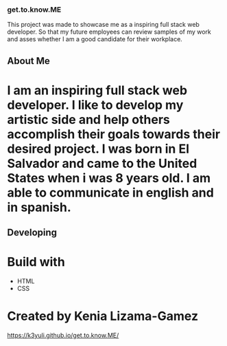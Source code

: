 ### get.to.know.ME

This project was made to showcase me as a inspiring full stack web developer.  So that my future employees can review samples of my work and asses whether I am a good candidate for their workplace.

## About Me
# I am an inspiring full stack web developer.  I like to develop my artistic side and help others accomplish their goals towards their desired project.  I was born in El Salvador and came to the United States when i was 8 years old.  I am able to communicate in english and in spanish.

## Developing
# Build with
- HTML
- CSS



# Created by Kenia Lizama-Gamez

https://k3yuli.github.io/get.to.know.ME/
